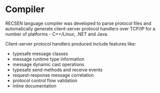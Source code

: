 # Compiler

RECSEN language compiler was developed to parse protocol files and automatically generate client-server protocol handlers over TCP/IP for a number of platforms - C++/Linux, .NET and Java.

Client-server protocol handlers produced include features like:

* typesafe message classes
* message runtime type information
* message dynamic cast operations
* typesafe send methods and receive events
* request-response message correlation
* protocol control flow validation
* inline documentation